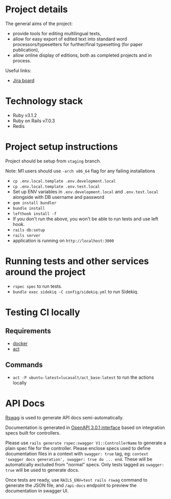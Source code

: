 # Project details

The general aims of the project:
- provide tools for editing multilingual texts,
- allow for easy export of edited text into standard word
processors/typesetters for further/final typesetting (for paper
publication),
- allow online display of editions, both as completed projects and in
process.

Useful links:
- [Jira board](https://xfive.atlassian.net/jira/software/c/projects/OPLU/boards/37)

# Technology stack

- Ruby v3.1.2
- Ruby on Rails v7.0.3
- Redis

# Project setup instructions
Project should be setup from `staging` branch.

Note: M1 users should use `-arch x86_64` flag for any failing installations

- `cp .env.local.template .env.development.local`
- `cp .env.local.template .env.test.local`
- Set up ENV variables in `.env.development.local` 
  and `.env.test.local` alongside with DB username and password
- `gem install bundler`
- `bundle install`
- `lefthook install -f`
- If you don't run the above, you won't be able to run tests and use left hook.
- `rails db:setup`
- `rails server`
- application is running on `http://localhost:3000`

# Running tests and other services around the project

- `rspec spec` to run tests.
- `bundle exec sidekiq -C config/sidekiq.yml` to run Sidekiq.

# Testing CI locally

## Requirements

- [docker](https://www.docker.com/products/docker-desktop/)
- [act](https://github.com/nektos/act)

## Commands

- `act -P ubuntu-latest=lucasalt/act_base:latest` to run the actions locally

# API Docs

[Rswag](https://github.com/rswag/rswag/tree/2.3.0) is used to generate API docs semi-automatically.

Documentation is generated in [OpenAPI 3.0.1 interface](https://swagger.io/specification/) based on integration specs built for controllers.

Please use `rails generate rspec:swagger V1::ControllerName` to generate a plain spec file for the controller.
Please enclose specs used to define documentation files in a context with `swagger: true` tag, eg: `context 'swagger docs generation', swagger: true do ... end`.
These will be automatically excluded from "normal" specs. Only tests tagged as `swagger: true` will be used to generate docs.

Once tests are ready, use `RAILS_ENV=test rails rswag` command to generate the JSON file, and `/api-docs` endpoint to preview the documentation in swagger UI.
